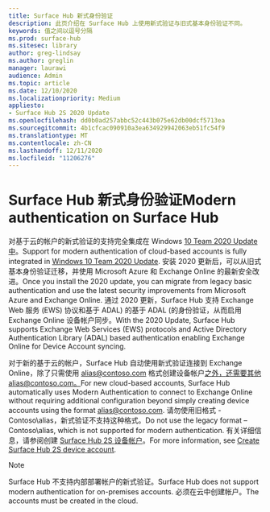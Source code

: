 ```yaml
---
title: Surface Hub 新式身份验证
description: 此页介绍在 Surface Hub 上使用新式验证与旧式基本身份验证不同。
keywords: 值之间以逗号分隔
ms.prod: surface-hub
ms.sitesec: library
author: greg-lindsay
ms.author: greglin
manager: laurawi
audience: Admin
ms.topic: article
ms.date: 12/10/2020
ms.localizationpriority: Medium
appliesto:
- Surface Hub 2S 2020 Update
ms.openlocfilehash: dd0b0ad257abbc52c443b075e62db00dcf5713ea
ms.sourcegitcommit: 4b1cfcac090910a3ea634929942063eb51fc54f9
ms.translationtype: MT
ms.contentlocale: zh-CN
ms.lasthandoff: 12/11/2020
ms.locfileid: "11206276"
---
```

# <span data-ttu-id="c61fa-104">Surface Hub 新式身份验证</span><span class="sxs-lookup"><span data-stu-id="c61fa-104">Modern authentication on Surface Hub</span></span>

<span data-ttu-id="c61fa-105">对基于云的帐户的新式验证的支持完全集成在 Windows [10 Team 2020 Update 中](surface-hub-2020-update.md)。</span><span class="sxs-lookup"><span data-stu-id="c61fa-105">Support for modern authentication of cloud-based accounts is fully integrated in [Windows 10 Team 2020 Update](surface-hub-2020-update.md).</span></span> <span data-ttu-id="c61fa-106">安装 2020 更新后，可以从旧式基本身份验证迁移，并使用 Microsoft Azure 和 Exchange Online 的最新安全改进。</span><span class="sxs-lookup"><span data-stu-id="c61fa-106">Once you install the 2020 update, you can migrate from legacy basic authentication and use the latest security improvements from Microsoft Azure and Exchange Online.</span></span> <span data-ttu-id="c61fa-107">通过 2020 更新，Surface Hub 支持 Exchange Web 服务 (EWS) 协议和基于 ADAL) 的基于 ADAL (的身份验证，从而启用 Exchange Online 设备帐户同步。</span><span class="sxs-lookup"><span data-stu-id="c61fa-107">With the 2020 Update, Surface Hub supports Exchange Web Services (EWS) protocols and Active Directory Authentication Library (ADAL) based authentication enabling Exchange Online for Device Account syncing.</span></span>

<span data-ttu-id="c61fa-108">对于新的基于云的帐户，Surface Hub 自动使用新式验证连接到 Exchange Online，除了只需使用 alias@contoso.com 格式创建设备帐户[之外，还需要其他alias@contoso.com。](mailto:alias@contoso.com)</span><span class="sxs-lookup"><span data-stu-id="c61fa-108">For new cloud-based accounts, Surface Hub automatically uses Modern Authentication to connect to Exchange Online without requiring additional configuration beyond simply creating device accounts using the format [alias@contoso.com](mailto:alias@contoso.com).</span></span> <span data-ttu-id="c61fa-109">请勿使用旧格式 -Contoso\alias，新式验证不支持这种格式。</span><span class="sxs-lookup"><span data-stu-id="c61fa-109">Do not use the legacy format – Contoso\alias, which is not supported for modern authentication.</span></span> <span data-ttu-id="c61fa-110">有关详细信息，请参阅创建 [Surface Hub 2S 设备帐户](https://docs.microsoft.com/surface-hub/surface-hub-2s-account)。</span><span class="sxs-lookup"><span data-stu-id="c61fa-110">For more information, see [Create Surface Hub 2S device account](https://docs.microsoft.com/surface-hub/surface-hub-2s-account).</span></span>

> [!NOTE]
> <span data-ttu-id="c61fa-111">Surface Hub 不支持内部部署帐户的新式验证。</span><span class="sxs-lookup"><span data-stu-id="c61fa-111">Surface Hub does not support modern authentication for on-premises accounts.</span></span> <span data-ttu-id="c61fa-112">必须在云中创建帐户。</span><span class="sxs-lookup"><span data-stu-id="c61fa-112">The accounts must be created in the cloud.</span></span>

